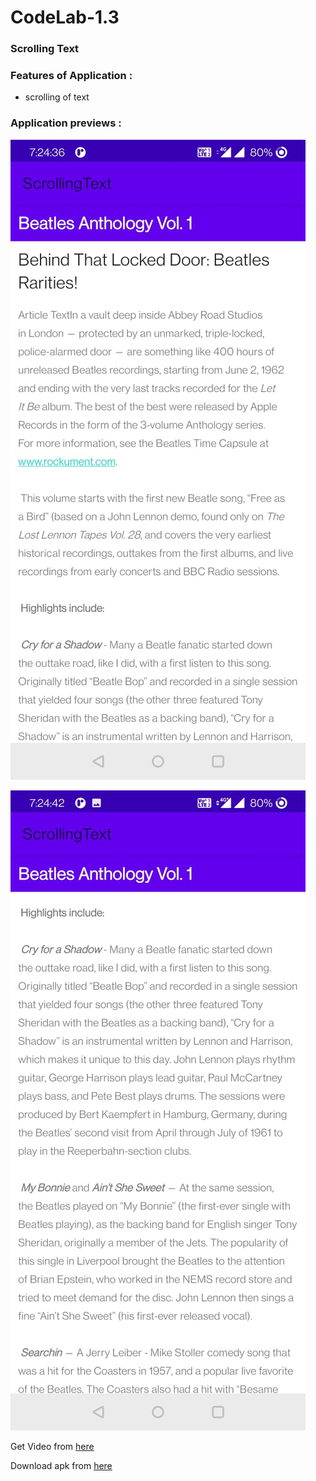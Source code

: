 # CodeLab-1.3
### Scrolling Text

### Features of Application :

- scrolling of text

### Application previews :

![1jpeg](https://github.com/priyal-gopawat/Storage/blob/main/Code%20Labs/1.3/1.jpeg)

![2jpeg](https://github.com/priyal-gopawat/Storage/blob/main/Code%20Labs/1.3/2.jpeg)

Get Video from [here](https://drive.google.com/file/d/1HTB6jAeV1sEXrxBMDx77-eIYHcxV_tss/view?usp=sharing)


Download apk from [here](https://github.com/priyal-gopawat/CodeLab-1.3/releases/download/1.0/app-debug.apk)

